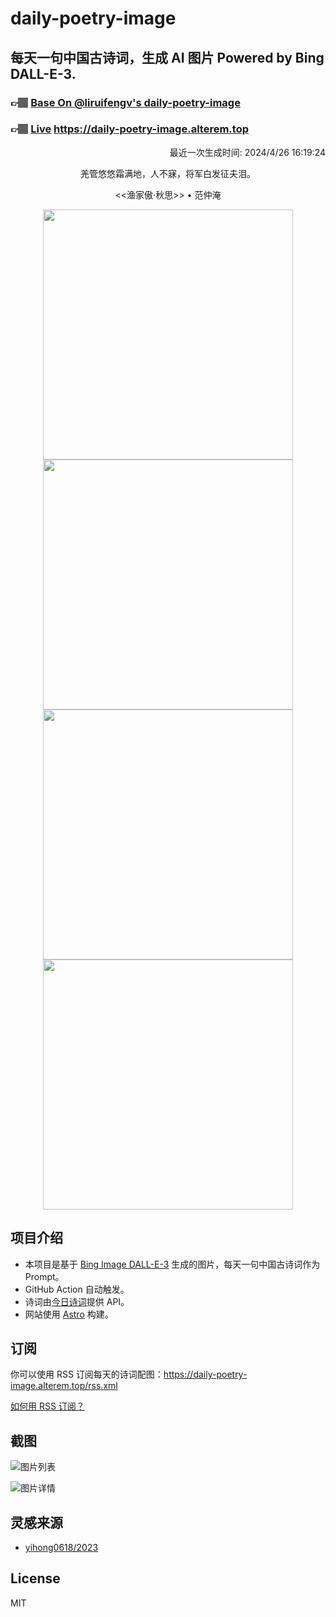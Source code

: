 
# daily-poetry-image

## 每天一句中国古诗词，生成 AI 图片 Powered by Bing DALL-E-3.

### 👉🏽 [Base On @liruifengv's daily-poetry-image](https://github.com/liruifengv/daily-poetry-image)

### 👉🏽 [Live](https://daily-poetry-image.alterem.top/) https://daily-poetry-image.alterem.top

<p align="right">
  最近一次生成时间: 2024/4/26 16:19:24
</p>
<p align="center">
羌管悠悠霜满地，人不寐，将军白发征夫泪。
</p>
<p align="center">
<<渔家傲·秋思>> • 范仲淹
</p>
<p align="center">
<img src="https://tse1.mm.bing.net/th/id/OIG4.GPj4X2pMx_OeJTA6m0Hh" height="400" width="400" />
<img src="https://tse4.mm.bing.net/th/id/OIG4.CZquNu41FbxtSQoyCHGu" height="400" width="400" />
<img src="https://tse1.mm.bing.net/th/id/OIG4.Jh2CaITca3MckeV0ZcJd" height="400" width="400" />
<img src="https://tse3.mm.bing.net/th/id/OIG4.lIRPOeLFhLTGI6.AxfQH" height="400" width="400" />
</p>

## 项目介绍

-   本项目是基于 [Bing Image DALL-E-3](https://www.bing.com/images/create) 生成的图片，每天一句中国古诗词作为 Prompt。
-   GitHub Action 自动触发。
-   诗词由[今日诗词](https://www.jinrishici.com/)提供 API。
-   网站使用 [Astro](https://astro.build) 构建。

## 订阅

你可以使用 RSS 订阅每天的诗词配图：https://daily-poetry-image.alterem.top/rss.xml

[如何用 RSS 订阅？](https://zhuanlan.zhihu.com/p/55026716)

## 截图

![图片列表](./screenshots/Snipaste_2023-12-28_21-00-26.png)

![图片详情](./screenshots/Snipaste_2023-12-28_21-00-53.png)

## 灵感来源

-   [yihong0618/2023](https://github.com/yihong0618/2023)

## License

MIT

